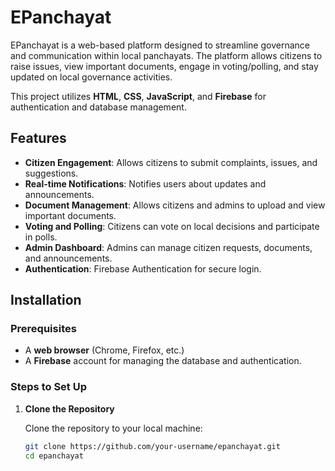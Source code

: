 # EPanchayat

EPanchayat is a web-based platform designed to streamline governance and communication within local panchayats. 
The platform allows citizens to raise issues, view important documents, engage in voting/polling, and stay updated on local governance activities.

This project utilizes **HTML**, **CSS**, **JavaScript**, and **Firebase** for authentication and database management.

## Features

- **Citizen Engagement**: Allows citizens to submit complaints, issues, and suggestions.
- **Real-time Notifications**: Notifies users about updates and announcements.
- **Document Management**: Allows citizens and admins to upload and view important documents.
- **Voting and Polling**: Citizens can vote on local decisions and participate in polls.
- **Admin Dashboard**: Admins can manage citizen requests, documents, and announcements.
- **Authentication**: Firebase Authentication for secure login.

## Installation

### Prerequisites

- A **web browser** (Chrome, Firefox, etc.)
- A **Firebase** account for managing the database and authentication.

### Steps to Set Up

1. **Clone the Repository**

   Clone the repository to your local machine:

   ```bash
   git clone https://github.com/your-username/epanchayat.git
   cd epanchayat
